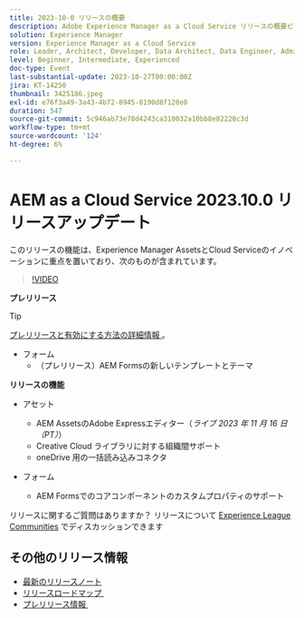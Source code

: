 ```yaml
---
title: 2023-10-0 リリースの概要
description: Adobe Experience Manager as a Cloud Service リリースの概要ビデオ 2023.10.0
solution: Experience Manager
version: Experience Manager as a Cloud Service
role: Leader, Architect, Developer, Data Architect, Data Engineer, Admin, User
level: Beginner, Intermediate, Experienced
doc-type: Event
last-substantial-update: 2023-10-27T00:00:00Z
jira: KT-14250
thumbnail: 3425186.jpeg
exl-id: e76f3a49-3a43-4b72-8945-8190d8f120e8
duration: 547
source-git-commit: 5c946ab73e78d4243ca310032a10bb8e82228c3d
workflow-type: tm+mt
source-wordcount: '124'
ht-degree: 6%

---
```


# AEM as a Cloud Service 2023.10.0 リリースアップデート

このリリースの機能は、Experience Manager AssetsとCloud Serviceのイノベーションに重点を置いており、次のものが含まれています。

>[!VIDEO](https://video.tv.adobe.com/v/3425186/?learn=on)

**プレリリース**

>[!TIP]
>
>[&#x200B; プレリリースと有効にする方法の詳細情報 &#x200B;](https://experienceleague.adobe.com/docs/experience-manager-cloud-service/content/release-notes/prerelease.html?lang=ja)。

* フォーム
   * （プレリリース）AEM Formsの新しいテンプレートとテーマ

**リリースの機能**

* アセット
   * AEM AssetsのAdobe Expressエディター（*ライブ 2023 年 11 月 16 日（PT）*）
   * Creative Cloud ライブラリに対する組織間サポート
   * oneDrive 用の一括読み込みコネクタ

* フォーム
   * AEM Formsでのコアコンポーネントのカスタムプロパティのサポート

リリースに関するご質問はありますか？  リリースについて [Experience League Communities](https://adobe.ly/474hr8v) でディスカッションできます

## その他のリリース情報

* [最新のリリースノート](https://experienceleague.adobe.com/docs/experience-manager-cloud-service/content/release-notes/home.html?lang=ja)
* [&#x200B; リリースロードマップ &#x200B;](https://experienceleague.adobe.com/docs/experience-manager-release-information/aem-release-updates/update-releases-roadmap.html?lang=ja)
* [&#x200B; プレリリース情報 &#x200B;](https://experienceleague.adobe.com/docs/experience-manager-cloud-service/content/release-notes/prerelease.html?lang=ja)

